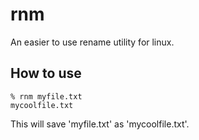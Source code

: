 # rnm
An easier to use rename utility for linux.

## How to use
    % rnm myfile.txt
    mycoolfile.txt
This will save 'myfile.txt' as 'mycoolfile.txt'.
